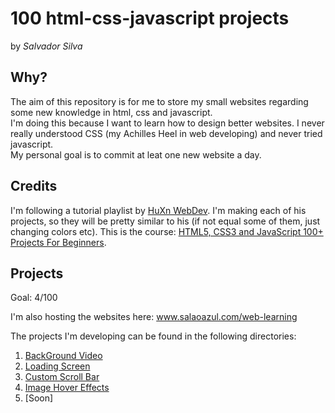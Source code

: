 # 100 html-css-javascript projects
by _Salvador Silva_

## Why?

The aim of this repository is for me to store my small websites regarding some new knowledge in html, css and javascript.  
I'm doing this because I want to learn how to design better websites. I never really understood CSS (my Achilles Heel in web developing) and never tried javascript.  
My personal goal is to commit at leat one new website a day.

## Credits

I'm following a tutorial playlist by [HuXn WebDev](https://www.youtube.com/@huxnwebdev). I'm making each of his projects, so they will be pretty similar to his (if not equal some of them, just changing colors etc).
This is the course: [HTML5, CSS3 and JavaScript 100+ Projects For Beginners](https://www.youtube.com/playlist?list=PLSDeUiTMfxW7lm7P7GZ8qtNFffHAR5d_w).

## Projects

Goal: 4/100  

I'm also hosting the websites here: www.salaoazul.com/web-learning

The projects I'm developing can be found in the following directories:

001. [BackGround Video](/001_bg-video/index.html)
002. [Loading Screen](/002_loading-animation/index.html)
003. [Custom Scroll Bar](/003_scroll-bar/index.html)
004. [Image Hover Effects](004_image-hover-effects/index.html)
005. [Soon]